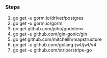 ### Steps ###

1. go get -u gorm.io/driver/postgres 
2. go get -u gorm.io/gorm
3. go get github.com/joho/godotenv
4. go get -u github.com/gin-gonic/gin
5. go get github.com/mitchellh/mapstructure
6. go get -u github.com/golang-jwt/jwt/v4
7. go get -u github.com/stripe/stripe-go